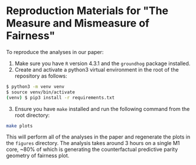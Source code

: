 # Reproduction Materials for "The Measure and Mismeasure of Fairness"

To reproduce the analyses in our paper:

1. Make sure you have `R` version 4.3.1 and the `groundhog` package installed.
2. Create and activate a python3 virtual environment in the root of the
   repository as follows:
```bash
$ python3 -m venv venv
$ source venv/bin/activate
(venv) $ pip3 install -r requirements.txt
```
3. Ensure you have `make` installed and run the following command from the root
   directory:
```bash
make plots
```

This will perform all of the analyses in the paper and regenerate the plots in
the `figures` directory. The analysis takes around 3 hours on a single M1 core,
~80% of which is generating the counterfactual predictive parity geometry of
fairness plot.
